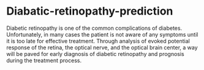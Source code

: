 # Diabatic-retinopathy-prediction

Diabetic retinopathy is one of the common complications of diabetes. Unfortunately, in many cases the patient is not aware of any symptoms until it is too late for effective treatment. Through analysis of evoked potential response of the retina, the optical nerve, and the optical brain center, a way will be paved for early diagnosis of diabetic retinopathy and prognosis during the treatment process.

